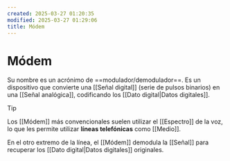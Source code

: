 ```yaml
---
created: 2025-03-27 01:20:35
modified: 2025-03-27 01:29:06
title: Módem
---
```


# Módem

Su nombre es un acrónimo de ==modulador/demodulador==. Es un dispositivo que convierte una [[Señal digital]] (serie de pulsos binarios) en una [[Señal analógica]], codificando los [[Dato digital|Datos digitales]].

> [!tip]
> Los [[Módem]] más convencionales suelen utilizar el [[Espectro]] de la voz, lo que les permite utilizar **líneas telefónicas** como [[Medio]].

En el otro extremo de la línea, el [[Módem]] demodula la [[Señal]] para recuperar los [[Dato digital|Datos digitales]] originales.
